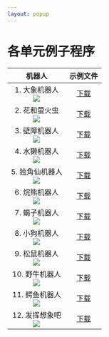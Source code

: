 ```yaml
---
layout: popup
---
```


# 各单元例子程序

|                                      机器人                                       |     示例文件       |
|:--------------------------------------------------------------------------------:|:-----------------:|
|       1. 大象机器人<br />![](/assets/images/edu/dream/dream1-2_elephant.jpg)       | [下载][ex_01] |
| 2. 花和萤火虫<br />![](/assets/images/edu/dream/dream1-2_fireflylight.jpg) | [下载][ex_02] |
|        3. 壁障机器人<br />![](/assets/images/edu/dream/dream1-2_avoider.jpg)        | [下载][ex_03] |
|           4. 水獭机器人<br />![](/assets/images/edu/dream/dream1-2_seal.jpg)           | [下载][ex_04] |
|        5. 独角仙机器人<br />![](/assets/images/edu/dream/dream1-2_abeetle.jpg)         | [下载][ex_05] |
|        6. 烷熊机器人<br />![](/assets/images/edu/dream/dream1-2_racoon.jpg)         | [下载][ex_06] |
|       7. 蝎子机器人<br />![](/assets/images/edu/dream/dream1-2_scorpion.jpg)       | [下载][ex_07] |
|          8. 小狗机器人<br />![](/assets/images/edu/dream/dream1-2_puppy.jpg)          | [下载][ex_08] |
|       9. 松鼠机器人<br />![](/assets/images/edu/dream/dream1-2_squirrel.jpg)       | [下载][ex_09] |
|       10. 野牛机器人<br />![](/assets/images/edu/dream/dream1-2_buffalo.jpg)        | [下载][ex_10] |
|     11. 鳄鱼机器人<br />![](/assets/images/edu/dream/dream1-2_crocodile.jpg)      | [下载][ex_11] |
|       12. 发挥想象吧<br />![](/assets/images/edu/dream/dream1-2_imagine.jpg)        | [下载][ex_12] |


[ex_01]: http://support.robotis.com/cn/baggage_files/dream/dream_l2_elephant_cn.tsk
[ex_02]: http://support.robotis.com/cn/baggage_files/dream/dream_l2_fireflylight_cn.tsk
[ex_03]: http://support.robotis.com/cn/baggage_files/dream/dream_l2_avoider_cn.tsk
[ex_04]: http://support.robotis.com/cn/baggage_files/dream/dream_l2_seal_cn.tsk
[ex_05]: http://support.robotis.com/cn/baggage_files/dream/dream_l2_abeetle_cn.tsk
[ex_06]: http://support.robotis.com/cn/baggage_files/dream/dream_l2_raccoon_cn.tsk
[ex_07]: http://support.robotis.com/cn/baggage_files/dream/dream_l2_scorpion_cn.tsk
[ex_08]: http://support.robotis.com/cn/baggage_files/dream/dream_l2_puppy_cn.tsk
[ex_09]: http://support.robotis.com/cn/baggage_files/dream/dream_l2_squirrel_cn.tsk
[ex_10]: http://support.robotis.com/cn/baggage_files/dream/dream_l2_buffalo_cn.tsk
[ex_11]: http://support.robotis.com/cn/baggage_files/dream/dream_l2_crocodile_cn.tsk
[ex_12]: http://support.robotis.com/cn/baggage_files/dream/dream_l2_distancesensor_cn.tsk
